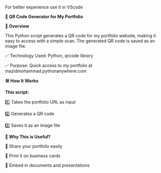 For better experience use it in VScode 


**🔗 QR Code Generator for My Portfolio**

**📌 Overview**

This Python script generates a QR code for my portfolio website, making it easy to access with a simple scan. The generated QR code is saved as an image file.

✅ Technology Used: Python, qrcode library

✅ Purpose: Quick access to my portfolio at mazidmohammad.pythonanywhere.com

**🛠️ How It Works**

**This script:**

1️⃣ Takes the portfolio URL as input

2️⃣ Generates a QR code

3️⃣ Saves it as an image file   

**🎯 Why This is Useful?**

📌 Share your portfolio easily

📌 Print it on business cards

📌 Embed in documents and presentations


